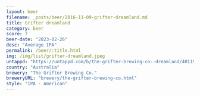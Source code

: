 ```yaml
---
layout: beer
filename: _posts/beer/2016-11-09-grifter-dreamland.md
title: Grifter dreamland
category: beer
score: 7
beer-date: "2023-02-26"
desc: "Average IPA"
permalink: /beer/:title.html
img: /img/list/grifter-dreamland.jpeg
untappd: "https://untappd.com/b/the-grifter-brewing-co--dreamland/4011980"
country: "Australia"
brewery: "The Grifter Brewing Co."
breweryURL: "brewery/the-grifter-brewing-co.html"
style: "IPA - American"
---
```

